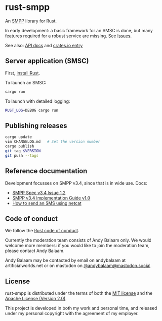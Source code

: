 # rust-smpp

An [SMPP](https://smpp.org/) library for Rust.

In early development: a basic framework for an SMSC is done, but many features
required for a robust service are missing.  See
[Issues](https://gitlab.com/andybalaam/rust-smpp/-/issues).

See also: [API docs](https://docs.rs/smpp) and
[crates.io entry](https://crates.io/crates/smpp)

## Server application (SMSC)

First, [install Rust](https://www.rust-lang.org/tools/install).

To launch an SMSC:

```bash
cargo run
```

To launch with detailed logging:

```bash
RUST_LOG=DEBUG cargo run
```

## Publishing releases

```bash
cargo update
vim CHANGELOG.md   # Set the version number
cargo publish
git tag $VERSION
git push --tags
```

## Reference documentation

Development focusses on SMPP v3.4, since that is in wide use.  Docs:

* [SMPP Spec v3.4 Issue 1.2](https://smpp.org/SMPP_v3_4_Issue1_2.pdf)
* [SMPP v3.4 Implementation Guide v1.0](https://smpp.org/smppv34_gsmumts_ig_v10.pdf)
* [How to send an SMS using netcat](https://www.artificialworlds.net/blog/2020/08/10/how-to-send-an-sms-using-netcat-via-smpp/)

## Code of conduct

We follow the [Rust code of conduct](https://www.rust-lang.org/conduct.html).

Currently the moderation team consists of Andy Balaam only.  We would welcome
more members: if you would like to join the moderation team, please contact
Andy Balaam.

Andy Balaam may be contacted by email on andybalaam at artificialworlds.net or
on mastodon on
[@andybalaam@mastodon.social](https://mastodon.social/web/accounts/7995).

## License

rust-smpp is distributed under the terms of both the [MIT license](LICENSE-MIT)
and the [Apache License (Version 2.0)](LICENSE-APACHE).

This project is developed in both my work and personal time, and released under
my personal copyright with the agreement of my employer.
